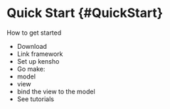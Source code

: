 Quick Start    {#QuickStart}
============

How to get started

- Download
- Link framework
- Set up kensho
- Go make:
 - model
 - view
 - bind the view to the model
- See tutorials
